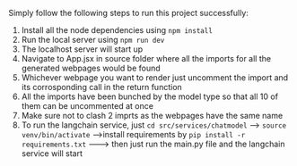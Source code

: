 Simply follow the following steps to run this project successfully:

1. Install all the node dependencies using `npm install`
2. Run the local server using `npm run dev`
3. The localhost server will start up
4. Navigate to App.jsx in source folder where all the imports for all the generated webpages would be found
5. Whichever webpage you want to render just uncomment the import and its corrosponding call in the return function
6. All the imports have been bunched by the model type so that all 10 of them can be uncommented at once
7. Make sure not to clash 2 imprts as the webpages have the same name
8. To run the langchain service, just `cd src/services/chatmodel` --> `source venv/bin/activate` -->install requirements by `pip install -r requirements.txt` ---> then just run the main.py file and the langchain service will start
